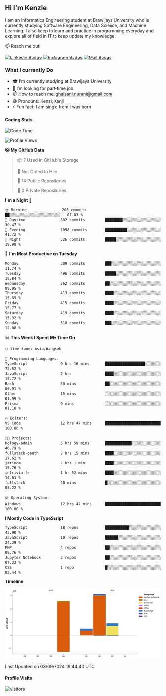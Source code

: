 ## Hi I'm Kenzie


I am an Informatics Engineering student at Brawijaya University who is currently studying Software Engineering, Data Science, and Machine Learning. I also keep to learn and practice in programming everyday and explore all of field in IT to keep update my knowledge.

:mailbox: Reach me out!

[![Linkedin Badge](https://img.shields.io/badge/-Kenzie_Taqiyassar-0e76a8?style=flat&labelColor=0e76a8&logo=linkedin&logoColor=white)](https://www.linkedin.com/in/kenzie-taqiyassar-37458b1aa/) 
[![Instagram Badge](https://img.shields.io/badge/-@__kenziehh_-e84393?style=flat&labelColor=e84393&logo=instagram&logoColor=white)](https://www.instagram.com/_kenziehh/) 
[![Mail Badge](https://img.shields.io/badge/-ghaisani.nurani-c0392b?style=flat&labelColor=c0392b&logo=gmail&logoColor=white)](mailto:ghaisani.nurani@gmail.com)

### What I currently Do

- 🎓 I’m currently studying at Brawijaya University
- 💼 I’m looking for part-time job
- 📫 How to reach me: ghaisani.nurani@gmail.com
- 😄 Pronouns: Kenzi, Kenji
- ⚡ Fun fact: I am single from I was born

#### Coding Stats
<!--START_SECTION:waka-->
![Code Time](http://img.shields.io/badge/Code%20Time-669%20hrs%2033%20mins-blue)

![Profile Views](http://img.shields.io/badge/Profile%20Views-0-blue)

**🐱 My GitHub Data** 

> 📦 ? Used in GitHub's Storage 
 > 
> 🚫 Not Opted to Hire
 > 
> 📜 14 Public Repositories 
 > 
> 🔑 0 Private Repositories 
 > 
**I'm a Night 🦉** 

```text
🌞 Morning                206 commits         ██░░░░░░░░░░░░░░░░░░░░░░░   07.83 % 
🌆 Daytime                802 commits         ████████░░░░░░░░░░░░░░░░░   30.47 % 
🌃 Evening                1098 commits        ██████████░░░░░░░░░░░░░░░   41.72 % 
🌙 Night                  526 commits         █████░░░░░░░░░░░░░░░░░░░░   19.98 % 
```
📅 **I'm Most Productive on Tuesday** 

```text
Monday                   309 commits         ███░░░░░░░░░░░░░░░░░░░░░░   11.74 % 
Tuesday                  496 commits         █████░░░░░░░░░░░░░░░░░░░░   18.84 % 
Wednesday                262 commits         ██░░░░░░░░░░░░░░░░░░░░░░░   09.95 % 
Thursday                 413 commits         ████░░░░░░░░░░░░░░░░░░░░░   15.69 % 
Friday                   415 commits         ████░░░░░░░░░░░░░░░░░░░░░   15.77 % 
Saturday                 419 commits         ████░░░░░░░░░░░░░░░░░░░░░   15.92 % 
Sunday                   318 commits         ███░░░░░░░░░░░░░░░░░░░░░░   12.08 % 
```


📊 **This Week I Spent My Time On** 

```text
🕑︎ Time Zone: Asia/Bangkok

💬 Programming Languages: 
TypeScript               9 hrs 16 mins       ██████████████████░░░░░░░   72.52 % 
JavaScript               2 hrs               ████░░░░░░░░░░░░░░░░░░░░░   15.72 % 
Bash                     53 mins             ██░░░░░░░░░░░░░░░░░░░░░░░   06.91 % 
Other                    15 mins             ░░░░░░░░░░░░░░░░░░░░░░░░░   01.99 % 
Prisma                   9 mins              ░░░░░░░░░░░░░░░░░░░░░░░░░   01.18 % 

🔥 Editors: 
VS Code                  12 hrs 47 mins      █████████████████████████   100.00 % 

🐱‍💻 Projects: 
hology-admin             5 hrs 59 mins       ████████████░░░░░░░░░░░░░   46.79 % 
fullstack-oauth          2 hrs 15 mins       ████░░░░░░░░░░░░░░░░░░░░░   17.62 % 
jatinom                  2 hrs 1 min         ████░░░░░░░░░░░░░░░░░░░░░   15.76 % 
intrivia-fe              1 hr 52 mins        ████░░░░░░░░░░░░░░░░░░░░░   14.61 % 
fullstack                40 mins             █░░░░░░░░░░░░░░░░░░░░░░░░   05.22 % 

💻 Operating System: 
Windows                  12 hrs 47 mins      █████████████████████████   100.00 % 
```

**I Mostly Code in TypeScript** 

```text
TypeScript               18 repos            ███████████░░░░░░░░░░░░░░   43.90 % 
JavaScript               10 repos            ██████░░░░░░░░░░░░░░░░░░░   24.39 % 
PHP                      4 repos             ██░░░░░░░░░░░░░░░░░░░░░░░   09.76 % 
Jupyter Notebook         3 repos             ██░░░░░░░░░░░░░░░░░░░░░░░   07.32 % 
CSS                      1 repo              █░░░░░░░░░░░░░░░░░░░░░░░░   02.44 % 
```



**Timeline**

![Lines of Code chart](https://raw.githubusercontent.com/kenziehh/kenziehh/master/assets/bar_graph.png)


 Last Updated on 03/09/2024 18:44:40 UTC
<!--END_SECTION:waka-->


#### Profile Visits

![visitors](https://visitor-badge.glitch.me/badge?page_id=kenziehh.kenziehh)





